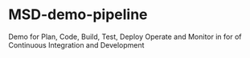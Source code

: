 # MSD-demo-pipeline
Demo for Plan, Code, Build, Test, Deploy Operate and Monitor in for of Continuous Integration and Development
